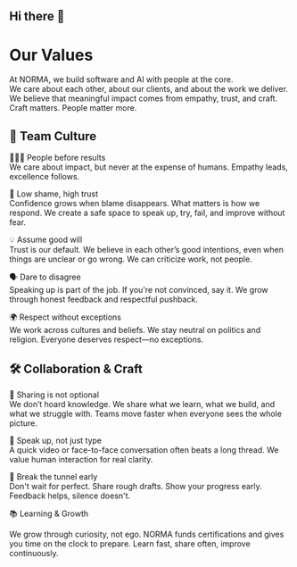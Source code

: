 ## Hi there 👋

# Our Values

At NORMA, we build software and AI with people at the core.  
We care about each other, about our clients, and about the work we deliver.
We believe that meaningful impact comes from empathy, trust, and craft. Craft matters. People matter more.

## 🤝 Team Culture

🧑‍🤝‍🧑 People before results  
We care about impact, but never at the expense of humans. Empathy leads, excellence follows.

🙌 Low shame, high trust  
Confidence grows when blame disappears. What matters is how we respond. We create a safe space to speak up, try, fail, and improve without fear.

💡 Assume good will  
Trust is our default. We believe in each other’s good intentions, even when things are unclear or go wrong. We can criticize work, not people.

🗣️ Dare to disagree  
Speaking up is part of the job. If you're not convinced, say it. We grow through honest feedback and respectful pushback.

🌍 Respect without exceptions  
We work across cultures and beliefs. We stay neutral on politics and religion. Everyone deserves respect—no exceptions.

## 🛠 Collaboration & Craft

🤝 Sharing is not optional  
We don’t hoard knowledge. We share what we learn, what we build, and what we struggle with. Teams move faster when everyone sees the whole picture.

🎥 Speak up, not just type  
A quick video or face-to-face conversation often beats a long thread. We value human interaction for real clarity.

🚧 Break the tunnel early  
Don't wait for perfect. Share rough drafts. Show your progress early. Feedback helps, silence doesn't.


📚 Learning & Growth

We grow through curiosity, not ego. NORMA funds certifications and gives you time on the clock to prepare. Learn fast, share often, improve continuously.
